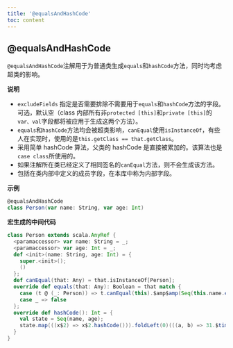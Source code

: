 ```yaml
---
title: '@equalsAndHashCode'
toc: content
---
```


## @equalsAndHashCode

`@equalsAndHashCode`注解用于为普通类生成`equals`和`hashCode`方法，同时均考虑超类的影响。

**说明**

- `excludeFields` 指定是否需要排除不需要用于`equals`和`hashCode`方法的字段。可选，默认空（class 内部所有非`protected [this]`和`private [this]`的`var、val`字段都将被应用于生成这两个方法）。
- `equals`和`hashCode`方法均会被超类影响，`canEqual`使用`isInstanceOf`，有些人在实现时，使用的是`this.getClass == that.getClass`。
- 采用简单 hashCode 算法，父类的 hashCode 是直接被累加的。该算法也是`case class`所使用的。
- 如果注解所在类已经定义了相同签名的`canEqual`方法，则不会生成该方法。
- 包括在类内部中定义的成员字段，在本库中称为内部字段。

**示例**

```scala
@equalsAndHashCode
class Person(var name: String, var age: Int)
```

**宏生成的中间代码**

```scala
class Person extends scala.AnyRef {
  <paramaccessor> var name: String = _;
  <paramaccessor> var age: Int = _;
  def <init>(name: String, age: Int) = {
    super.<init>();
    ()
  };
  def canEqual(that: Any) = that.isInstanceOf[Person];
  override def equals(that: Any): Boolean = that match {
    case (t @ (_: Person)) => t.canEqual(this).$amp$amp(Seq(this.name.equals(t.name), this.age.equals(t.age)).forall(((f) => f))).$amp$amp(true)
    case _ => false
  };
  override def hashCode(): Int = {
    val state = Seq(name, age);
    state.map(((x$2) => x$2.hashCode())).foldLeft(0)(((a, b) => 31.$times(a).$plus(b)))
  }
}
```
